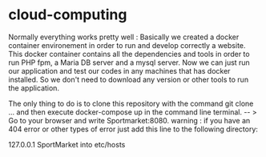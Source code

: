 # cloud-computing

Normally everything works pretty well : 
Basically we created a docker container environement in order to run and develop correctly a website.
This docker container contains all the dependencies and tools in order to run PHP fpm, a Maria DB server and a mysql server.
Now we can just run our application and test our codes in any machines that has docker installed. So we don't need to download any version or other tools to run the application.

The only thing to do is to clone this repository with the command git clone ... and then execute docker-compose up in the command line terminal.
-- > Go to your browser and write Sportmarket:8080.
warning : if you have an 404 error or other types of error just add this line to the following directory: 

127.0.0.1 SportMarket into etc/hosts
